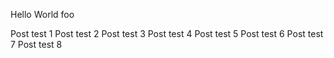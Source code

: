 Hello World foo 

Post test 1
Post test 2
Post test 3
Post test 4
Post test 5
Post test 6
Post test 7 
Post test 8
